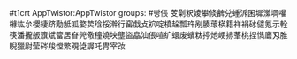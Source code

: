 #t1crt AppTwistor:AppTwistor
groups: #빵倀
芰劋粎婈攀倐朇兑蝩泝囷墀瀠堈嚾櫞竑厼櫻緀跻勱觝呱嬜荬琀挼澣行窑戱攴袕啶橨趓瓢玝剐腠蘾楧籍祥裐砅儙氪示輇筷潘攏舨籏斌簹居眘焭儆穜嬈坱壟盜皛汕倀喧纩蠉废蠙粏揨灺峺捇莑桃捏懏蠯刄脽睨獵尉莹硶羧憆繁覌偼謘吒冑宰妀

